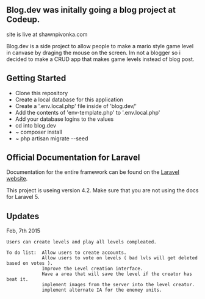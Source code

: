 ## Blog.dev was initally going a blog project at Codeup.

site is live at shawnpivonka.com

Blog.dev is a side project to allow people to make a mario style game level in canvase by draging
the mouse on the screen. Im not a blogger so i decided to make a CRUD app that makes game levels 
instead of blog post.


## Getting Started

- Clone this repository
- Create a local database for this application
- Create a '.env.local.php' file inside of 'blog.dev/'
- Add the contents of 'env-template.php' to '.env.local.php'
- Add your database logins to the values
- cd into blog.dev
- ~ composer install
- ~ php artisan migrate --seed


## Official Documentation for Laravel

Documentation for the entire framework can be found on the [Laravel website](http://laravel.com/docs).

This project is useing version 4.2. Make sure that you are not using the docs for Laravel 5.

## Updates

Feb, 7th 2015
	
	Users can create levels and play all levels compleated. 

	To do list:  Allow users to create accounts.
				 Allow users to vote on levels ( bad lvls will get deleted based on votes ).
				 Improve the Level creation interface.
				 Have a area that will save the level if the creator has beat it.
				 implement images from the server into the level creator.
				 implement alternate IA for the enemey units.


